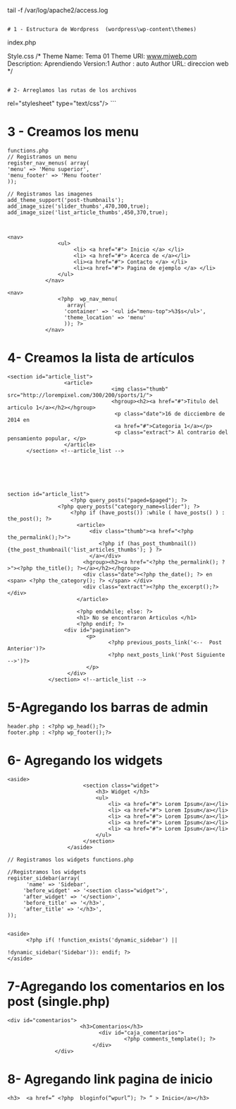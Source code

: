 tail -f /var/log/apache2/access.log
``` 

# 1 - Estructura de Wordpress  (wordpress\wp-content\themes)
``` 
index.php
<?php get_header(); ?>
<?php get_sidebar(); ?>
<?php get_footer(); ?>


Style.css
/*
Theme Name: Tema 01
Theme URI: www.miweb.com
Description: Aprendiendo 
Version:1
Author : auto
Author URL: direccion web 
*/
``` 

# 2- Arreglamos las rutas de los archivos
``` 
<link href=<?php bloginfo('stylesheet_url'); ?>  rel="stylesheet" type="text/css"/>
<link rel="stylesheet" type="text/css" href="<?php bloginfo('template_url')?>/css/n.css">
<?php include(TEMPLATEPATH. '/slideshow.php')   ?>
``` 

# 3 - Creamos los menu
``` 
functions.php
// Registramos un menu
register_nav_menus( array(
'menu' => 'Menu superior',
'menu_footer' => 'Menu footer'
));

// Registramos las imagenes
add_theme_support('post-thumbnails');
add_image_size('slider_thumbs',470,300,true);
add_image_size('list_article_thumbs',450,370,true);



<nav>
                <ul>
                     <li> <a href="#"> Inicio </a> </li>
                     <li> <a href="#"> Acerca de </a></li>
                     <li><a href="#"> Contacto </a> </li>
                     <li><a href="#"> Pagina de ejemplo </a> </li>
                </ul>	
            </nav>

<nav>
                <?php  wp_nav_menu(
                   array(
                  'container' => '<ul id="menu-top">%3$s</ul>',
                  'theme_location' => 'menu'
                  )); ?>
            </nav>	

``` 
# 4- Creamos la lista de artículos
``` 
<section id="article_list">
                  <article> 
                                 <img class="thumb"  src="http://lorempixel.com/300/200/sports/1/">
                                 <hgroup><h2><a href="#">Titulo del articulo 1</a></h2></hgroup>
                                  <p class="date">16 de dicciembre de 2014 en 
                                  <a href="#">Categoria 1</a></p>
                                  <p class="extract"> Al contrario del pensamiento popular, </p>
                  </article>
 	  </section> <!--article_list -->






section id="article_list">
                    <?php query_posts("paged=$paged"); ?>
                <?php query_posts("category_name=slider"); ?>
                   	<?php if (have_posts()) :while ( have_posts() ) : the_post(); ?>
                      <article>                           
                          <div class="thumb"><a href="<?php the_permalink();?>">
                             <?php if (has_post_thumbnail()) {the_post_thumbnail('list_articles_thumbs'); } ?>
                          </a></div>
                        <hgroup><h2><a href="<?php the_permalink(); ?>"><?php the_title(); ?></a></h2></hgroup>
                        <div class="date"><?php the_date(); ?> en <span> <?php the_category(); ?> </span> </div>
                        <div class="extract"><?php the_excerpt();?></div>
                      </article>

                      <?php endwhile; else: ?>
                      <h1> No se encontraron Articulos </h1>
                      <?php endif; ?>
                  <div id="pagination"> 
                         <p> 
                                <?php previous_posts_link('<--  Post Anterior')?>
                                <?php next_posts_link('Post Siguiente -->')?> 
                         </p>
                   </div>
             </section> <!--article_list -->
``` 
# 5-Agregando los barras de admin
``` 
header.php : <?php wp_head();?>
footer.php : <?php wp_footer();?>
``` 


# 6- Agregando los widgets
``` 
<aside>
                   	    <section class="widget">
                   	    	<h3> Widget </h3>
                   	    	<ul>
                   	    		<li> <a href="#"> Lorem Ipsum</a></li>
                   	    		<li> <a href="#"> Lorem Ipsum</a></li>
                   	    		<li> <a href="#"> Lorem Ipsum</a></li>
                   	    		<li> <a href="#"> Lorem Ipsum</a></li>
                   	    		<li> <a href="#"> Lorem Ipsum</a></li>
                   	    	</ul>
                   	    </section>
                   </aside>	

// Registramos los widgets functions.php

//Registramos los widgets
register_sidebar(array(
      'name' => 'Sidebar',
     'before_widget' => '<section class="widget">',
     'after_widget' => '</section>',
     'before_title' => '</h3>',
     'after_title' => '</h3>',
));


<aside>                   	
      <?php if( !function_exists('dynamic_sidebar') ||
                                                                                 !dynamic_sidebar('Sidebar')): endif; ?>
</aside>
``` 

# 7-Agregando los comentarios en los post  (single.php)
``` 
<div id="comentarios">
                       <h3>Comentarios</h3>
                             <div id="caja_comentarios">
                                     <?php comments_template(); ?>
                           </div>
               </div>	
``` 
# 8- Agregando link pagina de inicio
``` 
<h3>  <a href=” <?php  bloginfo(“wpurl”); ?> ” > Inicio</a></h3>
``` 

